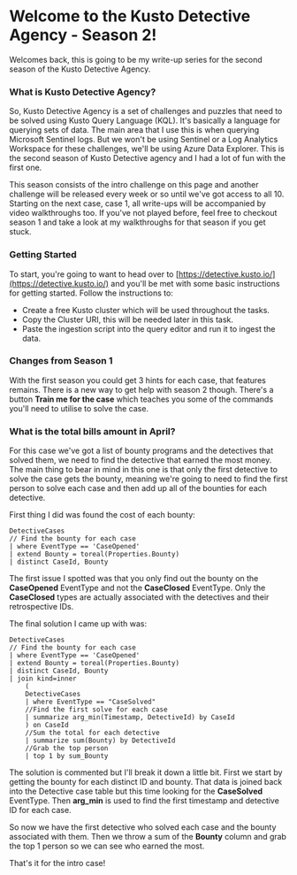 # Welcome to the Kusto Detective Agency - Season 2!

Welcomes back, this is going to be my write-up series for the second season of the Kusto Detective Agency.

### What is Kusto Detective Agency?

So, Kusto Detective Agency is a set of challenges and puzzles that need to be solved using Kusto Query Language (KQL). It's basically a language for querying sets of data. The main area that I use this is when querying Microsoft Sentinel logs. But we won't be using Sentinel or a Log Analytics Workspace for these challenges, we'll be using Azure Data Explorer.  This is the second season of Kusto Detective agency and I had a lot of fun with the first one.&#x20;

This season consists of the intro challenge on this page and another challenge will be released every week or so until we've got access to all 10. Starting on the next case, case 1, all write-ups will be accompanied by video walkthroughs too. If you've not played before, feel free to checkout season 1 and take a look at my walkthroughs for that season if you get stuck.

### Getting Started

To start, you're going to want to head over to [https://detective.kusto.io/](https://detective.kusto.io/) and you'll be met with some basic instructions for getting started. Follow the instructions to:

* Create a free Kusto cluster which will be used throughout the tasks.
* Copy the Cluster URI, this will be needed later in this task.
* Paste the ingestion script into the query editor and run it to ingest the data.

### Changes from Season 1

With the first season you could get 3 hints for each case, that features remains. There is a new way to get help with season 2 though. There's a button **Train me for the case** which teaches you some of the commands you'll need to utilise to solve the case.

### What is the total bills amount in April?

For this case we've got a list of bounty programs and the detectives that solved them, we need to find the detective that earned the most money. The main thing to bear in mind in this one is that only the first detective to solve the case gets the bounty, meaning we're going to need to find the first person to solve each case and then add up all of the bounties for each detective.

First thing I did was found the cost of each bounty:

```kusto
DetectiveCases
// Find the bounty for each case
| where EventType == 'CaseOpened'
| extend Bounty = toreal(Properties.Bounty)
| distinct CaseId, Bounty
```

The first issue I spotted was that you only find out the bounty on the **CaseOpened** EventType and not the **CaseClosed** EventType. Only the **CaseClosed** types are actually associated with the detectives and their retrospective IDs.

The final solution I came up with was:

```kusto
DetectiveCases
// Find the bounty for each case
| where EventType == 'CaseOpened'
| extend Bounty = toreal(Properties.Bounty)
| distinct CaseId, Bounty
| join kind=inner 
    (
    DetectiveCases
    | where EventType == "CaseSolved"
    //Find the first solve for each case
    | summarize arg_min(Timestamp, DetectiveId) by CaseId
    ) on CaseId
    //Sum the total for each detective
    | summarize sum(Bounty) by DetectiveId
    //Grab the top person
    | top 1 by sum_Bounty
```

The solution is commented but I'll break it down a little bit. First we start by getting the bounty for each distinct ID and bounty. That data is joined back into the Detective case table but this time looking for the **CaseSolved** EventType. Then **arg\_min** is used to find the first timestamp and detective ID for each case.

So now we have the first detective who solved each case and the bounty associated with them. Then we throw a sum of the **Bounty** column and grab the top 1 person so we can see who earned the most.

That's it for the intro case!&#x20;
